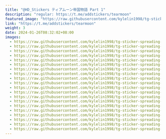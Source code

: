 ```yaml
---
title: "@HD_Stickers ティアムーン帝国物語 Part 1"
description: "regular: https://t.me/addstickers/tearmoon"
featured_image: "https://raw.githubusercontent.com/kylelin1998/tg-sticker-spreading-worldwide-images/main/img/00d25329-0cf8-4d60-a306-b98556fa8cbe.jpg"
link: "https://t.me/addstickers/tearmoon"
weight: 3
date: 2024-01-26T08:32:02+08:00
images:
  - https://raw.githubusercontent.com/kylelin1998/tg-sticker-spreading-worldwide-images/main/img/00d25329-0cf8-4d60-a306-b98556fa8cbe.jpg
  - https://raw.githubusercontent.com/kylelin1998/tg-sticker-spreading-worldwide-images/main/img/f663aabc-58bf-4fc6-ac86-e71b7713e3eb.jpg
  - https://raw.githubusercontent.com/kylelin1998/tg-sticker-spreading-worldwide-images/main/img/2426e0e9-daa3-4223-b989-8145b71afdd9.jpg
  - https://raw.githubusercontent.com/kylelin1998/tg-sticker-spreading-worldwide-images/main/img/b07fb874-34eb-40df-a3a6-805ea9aff327.jpg
  - https://raw.githubusercontent.com/kylelin1998/tg-sticker-spreading-worldwide-images/main/img/4b142a56-e334-4be5-ac36-cd2600ddcb00.jpg
  - https://raw.githubusercontent.com/kylelin1998/tg-sticker-spreading-worldwide-images/main/img/0ac4f2d6-82c3-4496-9eed-ec76bb98a635.jpg
  - https://raw.githubusercontent.com/kylelin1998/tg-sticker-spreading-worldwide-images/main/img/9c96a2f4-55f3-4426-a3ce-a38c4f8a02b8.jpg
  - https://raw.githubusercontent.com/kylelin1998/tg-sticker-spreading-worldwide-images/main/img/2f3684fe-daec-41a3-ad5b-423c760e88db.jpg
  - https://raw.githubusercontent.com/kylelin1998/tg-sticker-spreading-worldwide-images/main/img/b1909e44-394b-4875-8277-2b6e7d00828e.jpg
  - https://raw.githubusercontent.com/kylelin1998/tg-sticker-spreading-worldwide-images/main/img/010ad054-06e2-4cf9-bea8-38ffc435edab.jpg
  - https://raw.githubusercontent.com/kylelin1998/tg-sticker-spreading-worldwide-images/main/img/aae61b0a-fae1-457a-8d06-e21bd8cbf425.jpg
  - https://raw.githubusercontent.com/kylelin1998/tg-sticker-spreading-worldwide-images/main/img/e3402036-7fb6-448b-addd-4e925830ad21.jpg
  - https://raw.githubusercontent.com/kylelin1998/tg-sticker-spreading-worldwide-images/main/img/0f2260bd-d1d5-4c65-b2ec-5eb346d6d18d.jpg
  - https://raw.githubusercontent.com/kylelin1998/tg-sticker-spreading-worldwide-images/main/img/d1e935b0-5685-4ad9-adbe-d04482fa60f9.jpg
  - https://raw.githubusercontent.com/kylelin1998/tg-sticker-spreading-worldwide-images/main/img/0d018e7b-05d5-4969-802b-3b1aa45a6c85.jpg
  - https://raw.githubusercontent.com/kylelin1998/tg-sticker-spreading-worldwide-images/main/img/25227d82-2de2-4fea-8d88-616e0e2a3e9e.jpg
  - https://raw.githubusercontent.com/kylelin1998/tg-sticker-spreading-worldwide-images/main/img/606aca64-5967-41ff-bbfc-ec46a928475b.jpg
  - https://raw.githubusercontent.com/kylelin1998/tg-sticker-spreading-worldwide-images/main/img/242f8049-e5a3-4fd0-84a3-9f09fec5f628.jpg
  - https://raw.githubusercontent.com/kylelin1998/tg-sticker-spreading-worldwide-images/main/img/c6853987-0f3c-4387-a060-2e753f55cfd4.jpg
  - https://raw.githubusercontent.com/kylelin1998/tg-sticker-spreading-worldwide-images/main/img/1137ef54-b381-4619-ac9e-aa65ac2ec74c.jpg
---
```

